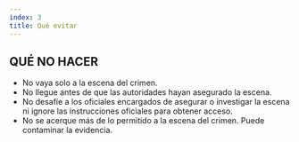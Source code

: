 ```yaml
---
index: 3
title: Qué evitar
---
```

## QUÉ NO HACER

* No vaya solo a la escena del crimen.
* No llegue antes de que las autoridades hayan asegurado la escena.
* No desafíe a los oficiales encargados de asegurar o investigar la escena ni ignore las instrucciones oficiales para obtener acceso.
* No se acerque más de lo permitido a la escena del crimen. Puede contaminar la evidencia.